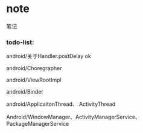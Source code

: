 # note
笔记



### todo-list:

android/关于Handler.postDelay  ok

android/Choregrapher

android/ViewRootImpl

android/Binder

android/ApplicaitonThread、 ActivityThread

Android/WindowManager、ActivityManagerService、PackageManagerService
